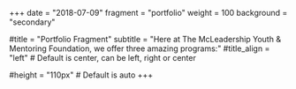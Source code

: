 +++
date = "2018-07-09"
fragment = "portfolio"
weight = 100
background = "secondary"

#title = "Portfolio Fragment"
subtitle = "Here at The McLeadership Youth & Mentoring Foundation, we offer three amazing programs:"
#title_align = "left" # Default is center, can be left, right or center

#height = "110px" # Default is auto
+++